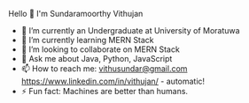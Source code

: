 Hello 👋 I'm Sundaramoorthy Vithujan

- 🔭 I’m currently an Undergraduate at University of Moratuwa
- 🌱 I’m currently learning MERN Stack
- 👯 I’m looking to collaborate on MERN Stack
- 💬 Ask me about Java, Python, JavaScript
- 📫 How to reach me: vithusundar@gmail.com https://www.linkedin.com/in/vithujan/ - automatic!
- ⚡ Fun fact: Machines are better than humans.
